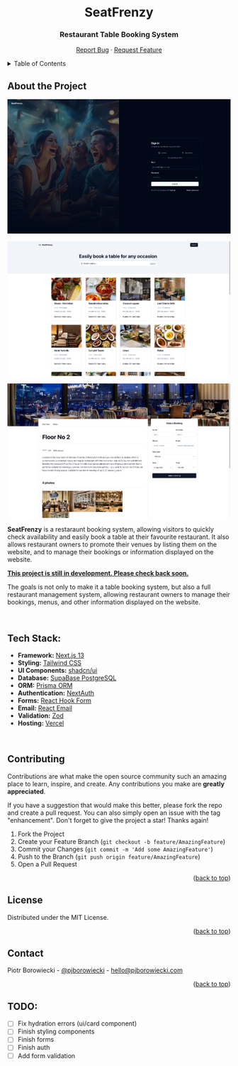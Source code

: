 <div>
  <h1 align="center">SeatFrenzy</h1>
  <h3 align="center">Restaurant Table Booking System</h3>
  <p align="center">
    <a href="https://github.com/pjborowiecki/SeatFrenzy-Restaurant-Table-Booking-System.git/issues">Report Bug</a>
    ·
    <a href="https://github.com/pjborowiecki/SeatFrenzy-Restaurant-Table-Booking-System.git/issues">Request Feature</a>
  </p>
</div>

<!-- TABLE OF CONTENTS -->
<details>
  <summary>Table of Contents</summary>
  <ol>
    <li><a href="#about-the-project">About The Project</a></li>
    <li><a href="#feedback-received">Tech Stack</a></li>
    <li><a href="#contributing">Contributing</a></li>
    <li><a href="#license">License</a></li>
    <li><a href="#contact">Contact</a></li>
  </ol>
</details>

<!-- ABOUT THE PROJECT -->

## About the Project

![public/images/screenshot](./public/images/screenshots/screenshot1.png)
<br>

![public/images/screenshot2](./public/images/screenshots/screenshot2.png)
<br>

![public/images/screenshot3](./public/images/screenshots/screenshot3.png)
<br>

**SeatFrenzy** is a restaraunt booking system, allowing visitors to quickly check availability and easily book a table at their favourite restaurant. It also allows restaurant owners to promote their venues by listing them on the website, and to manage their bookings or information displayed on the website.

**<u>This project is still in development. Please check back soon.</u>**

The goals is not only to make it a table booking system, but also a full restaurant management system, allowing restaurant owners to manage their bookings, menus, and other information displayed on the website.

<br>
<!-- TECH STACK -->

## Tech Stack:

- **Framework:** [Next.js 13](https://nextjs.org)
- **Styling:** [Tailwind CSS](https://tailwindcss.com)
- **UI Components:** [shadcn/ui](https://ui.shadcn.com)
- **Database:** [SupaBase PostgreSQL](https://supabase.com/)
- **ORM:** [Prisma ORM](https://prisma.io)
- **Authentication:** [NextAuth](https://next-auth.js.org/)
- **Forms:** [React Hook Form](https://react-hook-form.com)
- **Email:** [React Email](https://react.email)
- **Validation:** [Zod](https://zod.dev/)
- **Hosting:** [Vercel](https://vercel.com)

<br>
<!-- CONTRIBUTING -->

## Contributing

Contributions are what make the open source community such an amazing place to learn, inspire, and create. Any contributions you make are **greatly appreciated**.

If you have a suggestion that would make this better, please fork the repo and create a pull request. You can also simply open an issue with the tag "enhancement".
Don't forget to give the project a star! Thanks again!

1. Fork the Project
2. Create your Feature Branch (`git checkout -b feature/AmazingFeature`)
3. Commit your Changes (`git commit -m 'Add some AmazingFeature'`)
4. Push to the Branch (`git push origin feature/AmazingFeature`)
5. Open a Pull Request

<p align="right">(<a href="#readme-top">back to top</a>)</p>

<!-- LICENSE -->

## License

Distributed under the MIT License.

<p align="right">(<a href="#readme-top">back to top</a>)</p>

<!-- CONTACT -->

## Contact

Piotr Borowiecki - [@pjborowiecki](https://www.linkedin.com/in/pjborowiecki/) - hello@pjborowiecki.com

<p align="right">(<a href="#readme-top">back to top</a>)</p>

## TODO:

- [ ] Fix hydration errors (ui/card component)
- [ ] Finish styling components
- [ ] Finish forms
- [ ] Finish auth
- [ ] Add form validation
